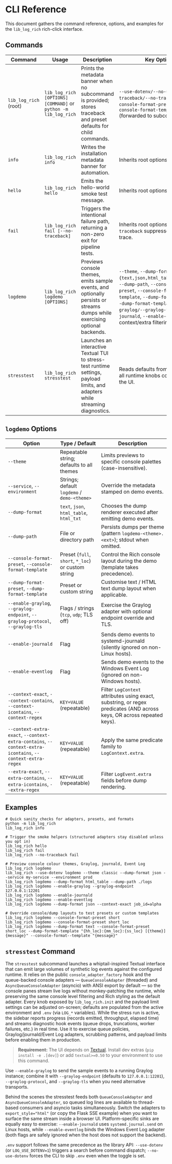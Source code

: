 # CLI Reference

This document gathers the command reference, options, and examples for the `lib_log_rich` rich-click interface.

## Commands

| Command | Usage | Description | Key Options |
|---------|-------|-------------|-------------|
| `lib_log_rich` (root) | `lib_log_rich [OPTIONS] [COMMAND]` or `python -m lib_log_rich` | Prints the metadata banner when no subcommand is provided; stores traceback and preset defaults for child commands. | `--use-dotenv/--no-use-dotenv`, `--traceback/--no-traceback`, `--console-format-preset`, `--console-format-template` (forwarded to subcommands). |
| `info` | `lib_log_rich info` | Writes the installation metadata banner for automation. | Inherits root options. |
| `hello` | `lib_log_rich hello` | Emits the hello-world smoke test message. | Inherits root options. |
| `fail` | `lib_log_rich fail [--no-traceback]` | Triggers the intentional failure path, returning a non-zero exit for pipeline tests. | Inherits root options; `--no-traceback` suppresses the stack trace. |
| `logdemo` | `lib_log_rich logdemo [OPTIONS]` | Previews console themes, emits sample events, and optionally persists or streams dumps while exercising optional backends. | `--theme`, `--dump-format {text,json,html_table,html_txt}`, `--dump-path`, `--console-format-preset`, `--console-format-template`, `--dump-format-preset`, `--dump-format-template`, `--enable-graylog/--graylog-*`, `--enable-journald`, `--enable-eventlog`, context/extra filtering options. |
| `stresstest` | `lib_log_rich stresstest` | Launches an interactive Textual TUI to stress-test runtime settings, payload limits, and adapters while streaming diagnostics. | Reads defaults from `.env`/`LOG_*`; all runtime knobs configurable via the UI. |

## `logdemo` Options

| Option | Type / Default | Description |
|--------|----------------|-------------|
| `--theme` | Repeatable string; defaults to all themes | Limits previews to specific console palettes (case-insensitive). |
| `--service`, `--environment` | Strings; default `logdemo` / `demo-<theme>` | Override the metadata stamped on demo events. |
| `--dump-format` | `text`, `json`, `html_table`, `html_txt` | Chooses the dump renderer executed after emitting demo events. |
| `--dump-path` | File or directory path | Persists dumps per theme (pattern `logdemo-<theme>.<ext>`); stdout when omitted. |
| `--console-format-preset`, `--console-format-template` | Preset (`full`, `short`, `*_loc`) or custom string | Control the Rich console layout during the demo (template takes precedence). |
| `--dump-format-preset`, `--dump-format-template` | Preset or custom string | Customise text / HTML text dump layout when applicable. |
| `--enable-graylog`, `--graylog-endpoint`, `--graylog-protocol`, `--graylog-tls` | Flags / strings (`tcp`, `udp`; TLS off) | Exercise the Graylog adapter with optional endpoint override and TLS. |
| `--enable-journald` | Flag | Sends demo events to systemd-journald (silently ignored on non-Linux hosts). |
| `--enable-eventlog` | Flag | Sends demo events to the Windows Event Log (ignored on non-Windows hosts). |
| `--context-exact`, `--context-contains`, `--context-icontains`, `--context-regex` | `KEY=VALUE` (repeatable) | Filter `LogContext` attributes using exact, substring, or regex predicates (AND across keys, OR across repeated keys). |
| `--context-extra-exact`, `--context-extra-contains`, `--context-extra-icontains`, `--context-extra-regex` | `KEY=VALUE` (repeatable) | Apply the same predicate family to `LogContext.extra`. |
| `--extra-exact`, `--extra-contains`, `--extra-icontains`, `--extra-regex` | `KEY=VALUE` (repeatable) | Filter `LogEvent.extra` fields before dump rendering. |

## Examples

```
# Quick sanity checks for adapters, presets, and formats
python -m lib_log_rich
lib_log_rich info

# Trigger the smoke helpers (structured adapters stay disabled unless you opt in)
lib_log_rich hello
lib_log_rich fail
lib_log_rich --no-traceback fail

# Preview console colour themes, Graylog, journald, Event Log
lib_log_rich logdemo
lib_log_rich --use-dotenv logdemo --theme classic --dump-format json --service my-service --environment prod
lib_log_rich logdemo --dump-format html_table --dump-path ./logs
lib_log_rich logdemo --enable-graylog --graylog-endpoint 127.0.0.1:12201
lib_log_rich logdemo --enable-journald
lib_log_rich logdemo --enable-eventlog
lib_log_rich logdemo --dump-format json --context-exact job_id=alpha

# Override console/dump layouts to test presets or custom templates
lib_log_rich logdemo --console-format-preset short
lib_log_rich logdemo --console-format-preset short_loc
lib_log_rich logdemo --dump-format text --console-format-preset short_loc --dump-format-template "{hh_loc}:{mm_loc}:{ss_loc} [{theme}] {message}" --console-format--template "{message}"
```

## `stresstest` Command

The `stresstest` subcommand launches a whiptail-inspired Textual interface that can emit large volumes of synthetic log events against the configured runtime. It relies on the public `console_adapter_factory` hook and the queue-backed console adapters — `QueueConsoleAdapter` (threaded) and `AsyncQueueConsoleAdapter` (asyncio) with ANSI export by default — so the console panes stream live logs without monkey-patching the runtime, while preserving the same console level filtering and Rich styling as the default adapter. Every knob exposed by `lib_log_rich.init` and the payload limit settings can be adjusted on-screen; defaults are populated from the active environment and `.env` (via `LOG_*` variables). While the stress run is active, the sidebar reports progress (records emitted, throughput, elapsed time) and streams diagnostic hook events (queue drops, truncations, worker failures, etc.) in real time. Use it to exercise queue policies, Graylog/journald/Event Log adapters, scrubbing patterns, and payload limits before enabling them in production.

> **Requirement:** The UI depends on [Textual](https://textual.textualize.io/). Install dev extras (`pip install -e .[dev]`) or add `textual>=0.50` to your environment to use this command.

Use `--enable-graylog` to send the sample events to a running Graylog instance; combine it with `--graylog-endpoint` (defaults to `127.0.0.1:12201`), `--graylog-protocol`, and `--graylog-tls` when you need alternative transports.

Behind the scenes the stresstest feeds both `QueueConsoleAdapter` and `AsyncQueueConsoleAdapter`, so queued log lines are available to thread-based consumers and asyncio tasks simultaneously. Switch the adapters to `export_style="html"` (or copy the Flask SSE example) when you want to surface the same stream inside a browser UI. Platform-specific sinks are equally easy to exercise: `--enable-journald` uses `systemd.journal.send` on Linux hosts, while `--enable-eventlog` binds the Windows Event Log adapter (both flags are safely ignored when the host does not support the backend).

`.env` support follows the same precedence as the library API: `--use-dotenv` (or `LOG_USE_DOTENV=1`) triggers a search before command dispatch; `--no-use-dotenv` forces the CLI to skip `.env` even when the toggle is set.

